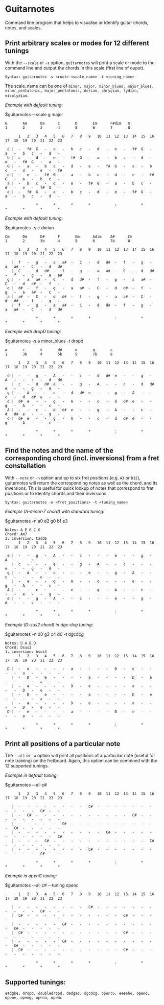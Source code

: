 # Guitarnotes
Command line program that helps to visualise or identify guitar chords, notes, and scales.

## Print arbitrary scales or modes for 12 different tunings
With the `--scale` or `-s` option, `guitarnotes` will print a scale or mode to the command line and output the chords in this scale (first line of ouput).

`Syntax: guitarnotes -s <root> <scale_name> -t <tuning_name>`

The scale_name can be one of `minor, major, minor_blues, major_blues, minor_pentatonic, major_pentatonic, dorian, phrygian, lydian, mixolydian`.

*Example with default tuning*:

$guitarnotes --scale g major
```
G       Am      Bm      C       D       Em      F#dim   G
1       2       3       4       5       6       7       8

      1   2   3   4   5   6   7   8   9   10  11  12  13  14  15  16  17  18  19  20  21  22  23

 e |  -   f#  G   -   a   -   b   c   -   d   -   e   -   f#  G   -   a   -   b   c   -   d   -
 b |  c   -   d   -   e   -   f#  G   -   a   -   b   c   -   d   -   e   -   f#  G   -   a   -
 G |  -   a   -   b   c   -   d   -   e   -   f#  G   -   a   -   b   c   -   d   -   e   -   f#
 d |  -   e   -   f#  G   -   a   -   b   c   -   d   -   e   -   f#  G   -   a   -   b   c   -
 a |  -   b   c   -   d   -   e   -   f#  G   -   a   -   b   c   -   d   -   e   -   f#  G   -
 e |  -   f#  G   -   a   -   b   c   -   d   -   e   -   f#  G   -   a   -   b   c   -   d   -

              *       *       *       *           :           *       *       *       *       *
```

*Example with default tuning*:

$guitarnotes -s c dorian

```
Cm      Dm      D#      F       Gm      Adim    A#      Cm
1       2       3b      4       5       6       7b      8

      1   2   3   4   5   6   7   8   9   10  11  12  13  14  15  16  17  18  19  20  21  22  23

   |  f   -   g   -   a   a#  -   C   -   d   d#  -   f   -   g   -   a   a#  -   C   -   d   d#
   |  C   -   d   d#  -   f   -   g   -   a   a#  -   C   -   d   d#  -   f   -   g   -   a   a#
 g |  -   a   a#  -   C   -   d   d#  -   f   -   g   -   a   a#  -   C   -   d   d#  -   f   -
 d |  d#  -   f   -   g   -   a   a#  -   C   -   d   d#  -   f   -   g   -   a   a#  -   C   -
 a |  a#  -   C   -   d   d#  -   f   -   g   -   a   a#  -   C   -   d   d#  -   f   -   g   -
   |  f   -   g   -   a   a#  -   C   -   d   d#  -   f   -   g   -   a   a#  -   C   -   d   d#

              *       *       *       *           :           *       *       *       *       *
```

*Example with dropD tuning*:

$guitarnotes -s a minor_blues -t dropd
```
a       c       d       d#      e       g       a
1       3b      4       5b      5       7b      8

      1   2   3   4   5   6   7   8   9   10  11  12  13  14  15  16  17  18  19  20  21  22  23

 e |  -   -   g   -   A   -   -   c   -   d   d#  e   -   -   g   -   A   -   -   c   -   d   d#
   |  c   -   d   d#  e   -   -   g   -   A   -   -   c   -   d   d#  e   -   -   g   -   A   -
 g |  -   A   -   -   c   -   d   d#  e   -   -   g   -   A   -   -   c   -   d   d#  e   -   -
 d |  d#  e   -   -   g   -   A   -   -   c   -   d   d#  e   -   -   g   -   A   -   -   c   -
 A |  -   -   c   -   d   d#  e   -   -   g   -   A   -   -   c   -   d   d#  e   -   -   g   -
 d |  d#  e   -   -   g   -   A   -   -   c   -   d   d#  e   -   -   g   -   A   -   -   c   -

              *       *       *       *           :           *       *       *       *       *
```

## Find the notes and the name of the corresponding chord (incl. inversions) from a fret constellation
With `--note` or `-n` option and up to six fret positions (e.g. `A3` or `D12`), guitarnotes will return the corresponding notes as well as the chord, and its inversions.
This is useful for quick lookup of notes that correspond to fret positions or to identify chords and their inversions.

`Syntax: guitarnotes -n <fret_positions> -t <tuning_name>`

*Example (A-minor-7 chord) with standard tuning*:

$guitarnotes -n a0 d2 g0 b1 e3
```
Notes: A E G C G
Chord: Am7
3. inversion: Cadd6
      1   2   3   4   5   6   7   8   9   10  11  12  13  14  15  16  17  18  19  20  21  22  23

 e |  -   -   g   -   A   -   -   c   -   -   -   e   -   -   g   -   A   -   -   c   -   -   -
   |  c   -   -   -   e   -   -   g   -   A   -   -   c   -   -   -   e   -   -   g   -   A   -
 g |  -   A   -   -   c   -   -   -   e   -   -   g   -   A   -   -   c   -   -   -   e   -   -
   |  -   e   -   -   g   -   A   -   -   c   -   -   -   e   -   -   g   -   A   -   -   c   -
 A |  -   -   c   -   -   -   e   -   -   g   -   A   -   -   c   -   -   -   e   -   -   g   -
 e |  -   -   g   -   A   -   -   c   -   -   -   e   -   -   g   -   A   -   -   c   -   -   -

              *       *       *       *           :           *       *       *       *       *
```

*Example (D-sus2 chord) in dgc-dcg tuning*:

$guitarnotes -n d0 g2 c4 d0  -t dgcdcg
```
Notes: D A E D
Chord: Dsus2
1. inversion: Asus4
      1   2   3   4   5   6   7   8   9   10  11  12  13  14  15  16  17  18  19  20  21  22  23

 D |  -   e   -   -   -   -   a   -   -   -   -   D   -   e   -   -   -   -   a   -   -   -   -
   |  -   D   -   e   -   -   -   -   a   -   -   -   -   D   -   e   -   -   -   -   a   -   -
   |  -   a   -   -   -   -   D   -   e   -   -   -   -   a   -   -   -   -   D   -   e   -   -
   |  -   D   -   e   -   -   -   -   a   -   -   -   -   D   -   e   -   -   -   -   a   -   -
   |  -   a   -   -   -   -   D   -   e   -   -   -   -   a   -   -   -   -   D   -   e   -   -
 D |  -   e   -   -   -   -   a   -   -   -   -   D   -   e   -   -   -   -   a   -   -   -   -

              *       *       *       *           :           *       *       *       *       *
```

## Print all positions of a particular note
The `--all` or `-a` option will print all positions of a particular note (useful for note training) on the fretboard.
Again, this option can be combined with the 12 supported tunings.

*Example in default tuning:* 

$guitarnotes --all c#
```
      1   2   3   4   5   6   7   8   9   10  11  12  13  14  15  16  17  18  19  20  21  22  23

   |  -   -   -   -   -   -   -   -   C#  -   -   -   -   -   -   -   -   -   -   -   C#  -   -
   |  -   C#  -   -   -   -   -   -   -   -   -   -   -   C#  -   -   -   -   -   -   -   -   -
   |  -   -   -   -   -   C#  -   -   -   -   -   -   -   -   -   -   -   C#  -   -   -   -   -
   |  -   -   -   -   -   -   -   -   -   -   C#  -   -   -   -   -   -   -   -   -   -   -   C#
   |  -   -   -   C#  -   -   -   -   -   -   -   -   -   -   -   C#  -   -   -   -   -   -   -
   |  -   -   -   -   -   -   -   -   C#  -   -   -   -   -   -   -   -   -   -   -   C#  -   -

              *       *       *       *           :           *       *       *       *       *
```
*Example in openC tuning:*

$guitarnotes --all c# --tuning openc
```
      1   2   3   4   5   6   7   8   9   10  11  12  13  14  15  16  17  18  19  20  21  22  23

   |  -   -   -   -   -   -   -   -   C#  -   -   -   -   -   -   -   -   -   -   -   C#  -   -
   |  C#  -   -   -   -   -   -   -   -   -   -   -   C#  -   -   -   -   -   -   -   -   -   -
   |  -   -   -   -   -   C#  -   -   -   -   -   -   -   -   -   -   -   C#  -   -   -   -   -
   |  C#  -   -   -   -   -   -   -   -   -   -   -   C#  -   -   -   -   -   -   -   -   -   -
   |  -   -   -   -   -   C#  -   -   -   -   -   -   -   -   -   -   -   C#  -   -   -   -   -
   |  C#  -   -   -   -   -   -   -   -   -   -   -   C#  -   -   -   -   -   -   -   -   -   -

              *       *       *       *           :           *       *       *       *       *
```

## Supported tunings:
```
eadgbe, dropd, doubledropd, dadgad, dgcdcg, openc6, eeeebe, opend, opene, openg, opena, openc
```
